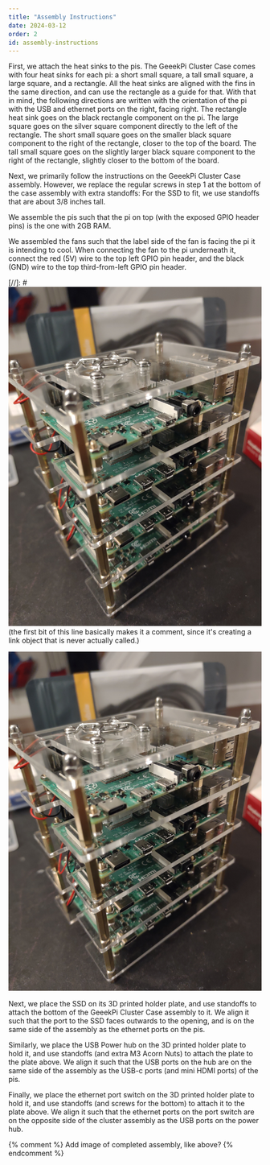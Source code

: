 ```yaml
---
title: "Assembly Instructions"
date: 2024-03-12
order: 2
id: assembly-instructions
---
```

First, we attach the heat sinks to the pis. The GeeekPi Cluster Case comes with four heat sinks for each pi: a short small square, a tall small square, a large square, and a rectangle. All the heat sinks are aligned with the fins in the same direction, and can use the rectangle as a guide for that. With that in mind, the following directions are written with the orientation of the pi with the USB and ethernet ports on the right, facing right. The rectangle heat sink goes on the black rectangle component on the pi. The large square goes on the silver square component directly to the left of the rectangle. The short small square goes on the smaller black square component to the right of the rectangle, closer to the top of the board. The tall small square goes on the slightly larger black square component to the right of the rectangle, slightly closer to the bottom of the board.

Next, we primarily follow the instructions on the GeeekPi Cluster Case assembly. However, we replace the regular screws in step 1 at the bottom of the case assembly with extra standoffs: For the SSD to fit, we use standoffs that are about 3/8 inches tall.

We assemble the pis such that the pi on top (with the exposed GPIO header pins) is the one with 2GB RAM. 

We assembled the fans such that the label side of the fan is facing the pi it is intending to cool. When connecting the fan to the pi underneath it, connect the red (5V) wire to the top left GPIO pin header, and the black (GND) wire to the top third-from-left GPIO pin header.

[//]: # ![Assembled bramble housing with pis and fans:](assets/images/IMG_20240312_232846890.jpg) (the first bit of this line basically makes it a comment, since it's creating a link object that is never actually called.)

<img src="https://github.com/r-spiewak/rpi-bramble/blob/main/_site_content/assets/images/IMG_20240312_232846890.jpg?raw=true">
 
Next, we place the SSD on its 3D printed holder plate, and use standoffs to attach the bottom of the GeeekPi Cluster Case assembly to it. We align it such that the port to the SSD faces outwards to the opening, and is on the same side of the assembly as the ethernet ports on the pis.

Similarly, we place the USB Power hub on the 3D printed holder plate to hold it, and use standoffs (and extra M3 Acorn Nuts) to attach the plate to the plate above. We align it such that the USB ports on the hub are on the same side of the assembly as the USB-c ports (and mini HDMI ports) of the pis.

Finally, we place the ethernet port switch on the 3D printed holder plate to hold it, and use standoffs (and screws for the bottom) to attach it to the plate above. We align it such that the ethernet ports on the port switch are on the opposite side of the cluster assembly as the USB ports on the power hub.

{% comment %}
Add image of completed assembly, like above?
{% endcomment %}
